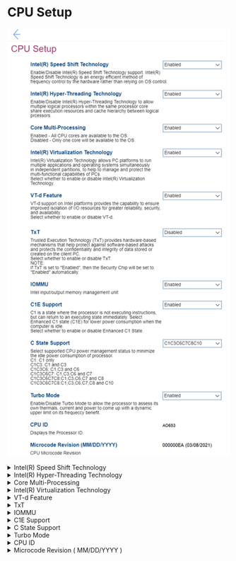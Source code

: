 # CPU Setup #
![](./img/cpusetup.png)

<details><summary>Intel(R) Speed Shift Technology</summary>
Intel(R) Speed Shift Technology is an energy efficient method of frequency control by the hardware rather than relying on OS control.<br>
One of 2 possible states:

1. **Enabled** – Default. 
2. Disabled – Intel(R) Speed Shift Technology is turned off. 

| WMI Setting name | Values | SVP Req'd | AMD/Intel |
|:---|:---|:---|:---|
|  |  |  | Both |
</details>


<details><summary>Intel(R) Hyper-Threading Technology</summary>
Intel(R) Hyper-Threading Technology allows multiple logical processors within the same processor core share execution resources and cache hierarchy between logical processors.<br>
One of 2 possible states:

1. **Enabled** – Default. 
2. Disabled – Intel(R) Hyper-Threading Technology is turned off. 

**Note**. If "TXT" has "Enabled" status, then this item will be enabled and not available for disabling. 

| WMI Setting name | Values | SVP Req'd | AMD/Intel |
|:---|:---|:---|:---|
|  |  |  | Both |
</details>


<details><summary>Core Multi-Processing</summary>
One of 2 possible states:

1. **Enabled** – All CPU cores are available to the OS. Default. 
2. Disabled – Only one core will be available to the OS.

**Note**. If "TXT" has "Enabled" status, then this item will be enabled and not available for disabling.

| WMI Setting name | Values | SVP Req'd | AMD/Intel |
|:---|:---|:---|:---|
|  |  |  | Both |
</details>


<details><summary>Intel(R) Virtualization Technology</summary>
One of 2 possible states:

1. **Enabled** – Default. Intel(R) Virtualization Technology allows PC platforms to run multiple applications and operating systems simultaneously in independent partitions, to help to manage and protect the multi-functional capabilities of PCs.
2. Disabled – Intel(R) Virtualization Technology is turned off and following items get “Disabled” status and become unavailable:<br>
  a. VT-d Feature<br>
  b. TxT

Additional information is available here: [How to enable Virtualization Technology on Lenovo PC computers](https://support.lenovo.com/de/en/solutions/ht500006).

| WMI Setting name | Values | SVP Req'd | AMD/Intel |
|:---|:---|:---|:---|
|  |  |  | Both |
</details>


<details><summary>VT-d Feature</summary>
One of 2 possible states:

1. **Enabled** – Default. VT-d support on Intel platforms provides the capability to ensure improved isolation of I/O resources for greater reliability, security, and availability.
2. Disabled - VT-d Feature is turned off.

Additional information is available here: [VT-d Feature](https://www.intel.com/content/www/us/en/search.html?ws=text#q=VT-d%20Feature&sort=relevancy&f:@tabfilter=[Developers]).

| WMI Setting name | Values | SVP Req'd | AMD/Intel |
|:---|:---|:---|:---|
|  |  |  | Both |
</details>


<details><summary>TxT</summary>
One of 2 possible states:

1. Enabled –Trusted Execution Technology (TxT) provides hardware-based mechanisms that help protect against software-based attacks and protects the confidentiality and integrity of all data stored or creted on the client PC.
Note. If TxT is set to “Enabled”, then the Security Chip will be set to “Enabled” automatically.
2. **Disabled** – TxT feature is turned off. Default.

Additional information is available here: [Intel(R) TXT Overview](https://www.intel.com/content/www/us/en/support/articles/000025873/technologies.html).

| WMI Setting name | Values | SVP Req'd | AMD/Intel |
|:---|:---|:---|:---|
|  |  |  | Both |
</details>


<details><summary>IOMMU</summary>
Intel Input\Output Memory Management Unit (IOMMU) is a hardware component that performs address translation from I/O device virtual addresses to physical addresses. This hardware-assisted I/O address translation improves the system performance within a virtual environment.<br>
One of 2 possible states:

1. Enabled – IOMMU is turned on.
2. **Disabled** – IOMMU is turned off. Default.

| WMI Setting name | Values | SVP Req'd | AMD/Intel |
|:---|:---|:---|:---|
|  |  |  | Both |
</details>


<details><summary>C1E Support</summary>
C1 is a state where the processor is not executing instructions, but can return to an executing state immediately.<br>
One of 2 possible states:

1. **Enabled** – Default. Enhanced C1 state (C1E) provides lower power consumption when the computer is idle.  
2. Disabled.

| WMI Setting name | Values | SVP Req'd | AMD/Intel |
|:---|:---|:---|:---|
|  |  |  | Both |
</details>


<details><summary>C State Support</summary>
One of 6 possible options to select supported CPU power management status to minimize the idle power consumption of processor:

1. C1 – C1 only.
2. C1C3 – C1 and C3.
3. C1C3C6 – C1, C3 and C6.
4. C1C3C6C7C8 – C1, C3, C6, C7 and C8.
5. **C1C3C6C7C8C10** – C1, C3, C6, C7, C8 and C10. Default.

| WMI Setting name | Values | SVP Req'd | AMD/Intel |
|:---|:---|:---|:---|
|  |  |  | Both |
</details>


<details><summary>Turbo Mode</summary>
One of 2 possible states:

1. **Enabled** – allows the processor to assess its ow thermals, current and power to come up with a dynamic upper limit on its frequency benefit. Default. 
2. Disabled - Turbo Mode is turned off. 

| WMI Setting name | Values | SVP Req'd | AMD/Intel |
|:---|:---|:---|:---|
|  |  |  | Both |
</details>


<details><summary>CPU ID</summary>
Displays the Processor ID. View only.

| WMI Setting name | Values | SVP Req'd | AMD/Intel |
|:---|:---|:---|:---|
|  |  |  | Both |
</details>


<details><summary>Microcode Revision ( MM/DD/YYYY )</summary>
Displays the CPU Microcode Revision date. View only.

| WMI Setting name | Values | SVP Req'd | AMD/Intel |
|:---|:---|:---|:---|
|  |  |  | Both |
</details>
